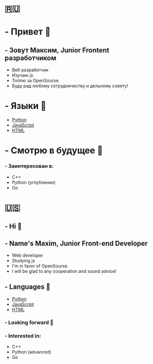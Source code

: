 # 🇷🇺
# - Привет 👋
## - Зовут Максим, Junior Frontent разработчиком
- Веб разработчик
- Изучаю js
- Топлю за OpenSourse.
- Буду рад любому сотрудничеству и дельному совету!

# - Языки 👅
- <a href="https://github.com/python" target="_blank">Python</a>
- <a href="https://github.com/topics/javascript" target="_blank">JavaScript</a>
- <a href="https://github.com/topics/html" target="_blank">HTML</a>

# - Смотрю в будущее 🔮
### - Заинтересован в:
- C++
- Python (углубленно)
- Go

# 🇺🇸
## - Hi 👋
## - Name's Maxim, Junior Front-end Developer
- Web developer
- Studying js
- I'm in favor of OpenSourse.
- I will be glad to any cooperation and sound advice!

## - Languages 👅
- <a href=“https://github.com/python” target=“_blank”>Python</a>
- <a href=“https://github.com/topics/javascript” target=“_blank”>JavaScript</a>
- <a href=“https://github.com/topics/html” target=“_blank”>HTML</a>

### - Looking forward 🔮
### - Interested in:
- C++
- Python (advanced)
- Go
<!--
**teperkarek/teperkarek** is a ✨ _special_ ✨ repository because its `README.md` (this file) appears on your GitHub profile.

Here are some ideas to get you started:

- 🔭 I’m currently working on ...
- 🌱 I’m currently learning ...
- 👯 I’m looking to collaborate on ...
- 🤔 I’m looking for help with ...
- 💬 Ask me about ...
- 📫 How to reach me: ...
- 😄 Pronouns: ...
- ⚡ Fun fact: ...
-->
